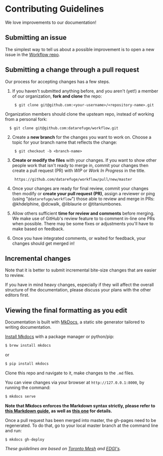 # Contributing Guidelines

We love improvements to our documentation!

## Submitting an issue

The simplest way to tell us about a possible improvement is to open a new issue in the [Workflow repo](https://github.com/datarefuge/workflow/issues).

## Submitting a change through a pull request

Our process for accepting changes has a few steps.

1. If you haven't submitted anything before, and you aren't (yet!) a member of our organization, **fork and clone** the repo:

        $ git clone git@github.com:<your-username>/<repository-name>.git

  Organization members should clone the upsteam repo, instead of working from a personal fork:

      $ git clone git@github.com:datarefuge/workflow.git

2. Create a **new branch** for the changes you want to work on. Choose a topic for your branch name that reflects the change:

        $ git checkout -b <branch-name>

3. **Create or modify the files** with your changes. If you want to show other people work that isn't ready to merge in, commit your changes then create a pull request (PR) with _WIP_ or _Work In Progress_ in the title.

        https://github.com/datarefuge/workflow/pull/new/master

4. Once your changes are ready for final review, commit your changes then modify or **create your pull request (PR)**, assign a reviewer or ping (using "`@datarefuge/workflow`") those able to review and merge in PRs: @khdelphine, @dcwalk, @liblaurie or @titaniumbones.

5. Allow others sufficient **time for review and comments** before merging. We make use of GitHub's review feature to to comment in-line one PRs when possible. There may be some fixes or adjustments you'll have to make based on feedback.

6. Once you have integrated comments, or waited for feedback, your changes should get merged in!

## Incremental changes
Note that it is better to submit incremental bite-size changes that are easier to review.

If you have in mind heavy changes, especially if they will affect the overall structure of the documentation, please discuss your plans with the other editors first.

## Viewing the final formatting as you edit

Documentation is built with [MkDocs](http://www.mkdocs.org/), a static site generator tailored to writing documentation.

[Install Mkdocs](http://www.mkdocs.org/#installation) with a package manager or python/pip:

```sh
$ brew install mkdocs
```
or
```sh
$ pip install mkdocs
```

Clone this repo and navigate to it, make changes to the `.md` files.

You can view changes via your browser at `http://127.0.0.1:8000`, by running the command:

```sh
$ mkdocs serve
```

**Note that Mkdocs enforces the Markdown syntax strictly, please refer to [this Markdown guide](https://guides.github.com/features/mastering-markdown/), as well as [this one](http://www.mkdocs.org/user-guide/writing-your-docs/#markdown-extensions) for details.**

Once a pull request has been merged into master, the gh-pages need to be regenerated. To do that, go to your local master branch at the command line and run:
```
$ mkdocs gh-deploy
```

_These guidelines are based on [Toronto Mesh](https://github.com/tomeshnet) and [EDGI's](https://github.com/edgi-govdata-archiving)._
